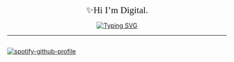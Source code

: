 <body>
  <div align="center" style="font-size: 1.5em; font-family: cursive;">
    ✨Hi I’m Digital.
  </div>
  <!-- [@Digital](https://github.com/) -->
  <!-- Typing SVG -->
  <p align="center">
    <a href="https://git.io/typing-svg">
      <img
        src="https://readme-typing-svg.demolab.com?font=Play&size=24&pause=1000&color=0AFF0A&vCenter=true&random=true&width=435&lines=Lets+build+some+ProngGrams.%F0%9F%A6%9E"
        alt="Typing SVG"
      />
    </a>
  </p>
  
  ---
  
  <!-- <div style="text-align:center"> My Latest StackOverflow Activity</div> -->
  <!-- [![PyPI download day](https://img.shields.io/pypi/dd/ansicolortags.svg)](https://pypi.python.org/pypi/ansicolortags/) -->
  <!-- [![GitHub forks](https://badgen.net/github/forks/Naereen/Strapdown.js/)](https://GitHub.com/Naereen/StrapDown.js/network/) -->
  <!-- [![GitHub stars](https://img.shields.io/github/stars/Naereen/StrapDown.js.svg?style=social&label=Star&maxAge=2592000)](https://GitHub.com/Naereen/StrapDown.js/stargazers/) -->
  <!-- ################################################### -->
  <!-- hitCount  
  <div style="text-align: right;">   
    <a href="https://hits.seeyoufarm.com" rel="nofollow">       
      <img
        src="https://hits.seeyoufarm.com/api/count/incr/badge.svg?url=https%3A%2F%2Fgithub.com%2Fdigital-foundry&count_bg=%237F956E&title_bg=%23555555&icon=superuser.svg&icon_color=%23C5FFB0&title=your+visitor&edge_flat=false"
        alt="Visitor Counter"
      />  
    </a>
  </div>
-->
</body>
<div style="float: left;">
  
[![spotify-github-profile](https://spotify-github-profile.vercel.app/api/view?uid=1227103002&cover_image=true&theme=natemoo-re&show_offline=false&background_color=121212&interchange=false&bar_color_cover=true&bar_color=53b14f)](https://spotify-github-profile.vercel.app/api/view?uid=1227103002&redirect=true)

</div>
<!-- ################################################### -->
<!---DailyDevCard--->
<!--
<div style="center">
  <a href="https://app.daily.dev/russkiy1389">
    <img
      src="https://api.daily.dev/devcards/27870a5372b94e53913129a8ac857d42.png?r=0rh"
      width="400"
      alt="Svyatoslav(sava) Russkiy's Dev Card"
    />   
  </a>
</div>
-->
<!-- ################################################### -->
<!-- ################################################### -->
<!-- You can add an SVG image with a link using the following snippet: -->
<!--
<a href="#">   
  <img
    src="help/badge1.svg"
    alt="example badge"
    style="vertical-align:top margin:6px 4px"
  > 
</a>   
--><!--![alt text]()![image]()Pattern : IMAGE_URL = WIDTH x HEIGHT within Url[![Header]URL_TO_IMAGE( "Header")](LINKS TO)--><!-- 
jsonYour JSON here
--><!-- 
[![Visits Badge](https://badges.pufler.dev/visits/braydoncoyer/braydoncoyer)](https:braydoncoyer.dev)[![Twitter Badge](https://img.shields.io/badge/Twitter-Profile-informational?style=flat&logo=twitter&logoColor=white&color=1CA2F1)](https://twitter.com/BraydonCoyer)[![LinkedIn Badge](https://img.shields.io/badge/LinkedIn-Profile-informational?style=flat&logo=linkedin&logoColor=white&color=0D76A8)](https://www.linkedin.com/in/braydon-coyer/)[![CodePen Badge](https://img.shields.io/badge/CodePen-Profile-informational?style=flat&logo=codepen&logoColor=white&color=black)](https://codepen.io/braydoncoyer) 
--><!-- 
/*add and display colors to readme.md files:*//* Squar Colors: */- ![#f03c15](https://via.placeholder.com/15/f03c15/f03c15.png) #f03c15- ![#c5f015](https://via.placeholder.com/15/c5f015/c5f015.png) #c5f015- ![#1589F0](https://via.placeholder.com/15/1589F0/1589F0.png) #1589F0/* Rounded(Circel) Colors: */- ![#f03c15](https://www.iconsdb.com/icons/download/color/f03c15/circle-16.png) #f03c15- ![#c5f015](https://www.iconsdb.com/icons/download/color/c5f015/circle-16.png) #c5f015- ![#1589F0](https://www.iconsdb.com/icons/download/color/1589F0/circle-16.png) #1589F0/* in the last one you can go to the website and change the shape to what ever you want and copie the link the the img and add it to your README.md*/
-->


<script>
// Developer- Andy Sloane (https://www.a1k0n.net/about.html)
// Intro- Shows a 3d animated doughnut with ASCII art.
// Details- https://www.a1k0n.net/2011/07/20/donut-math.html

             k;double sin()
         ,cos();main(){float A=
       0,B=0,i,j,z[1760];char b[
     1760];/**###/////####**/for(;;
  ){memset(b,32,1760);memset(z,0,7040)
  ;for(j=0;6.28>j;j+=0.07)for(i=0;6.28
 >i;i+=0.02){float c=sin(i),d=cos(j),e=
 sin(A),f=sin(j),g=cos(A),h=d+2,D=1/(c*
 h*e+f*g+5),l=cos      (i),m=cos(B),n=s\
in(B),t=c*h*g-f*        e;int x=40+30*D*
(l*h*m-t*n),y=            12+15*D*(l*h*n
+t*m),o=x+80*y,          N=8*((f*e-c*d*g
 )*m-c*d*e-f*g-l        *d*n);if(22>y&&
 y>0&&x>0&&80>x&&D>z[o]){z[o]=D;;;b[o]=
 ".,-~:;=!*#$@"[N>0?N:0];}}/*#****!!-*/
  /**#++#|||||#**/for(k=0;1761>k;k++)
   putchar(k%80?b[k]:10);A+=0.04;B+=
     0.02;int strt=clock();while((
       clock()-strt)<(300));///
         system("cls");}}/***!
             ..,--____--*/
  
</script>
